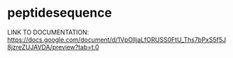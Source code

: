 # peptidesequence
LINK TO DOCUMENTATION: https://docs.google.com/document/d/1VpOlljaLfORUSS0FtU_Ths7bPxS5f5J8jzreZUJAVDA/preview?tab=t.0
